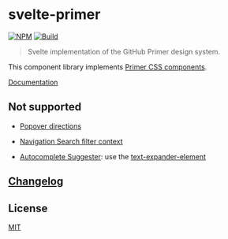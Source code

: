# svelte-primer

[![NPM][npm]][npm-url]
[![Build][build]][build-badge]

> Svelte implementation of the GitHub Primer design system.

This component library implements [Primer CSS components](https://primer.style/css/components).

[Documentation](docs)

## Not supported

- [Popover directions](https://primer.style/css/components/popover)

- [Navigation Search filter context](https://primer.style/css/components/navigation#filter-list)

- [Autocomplete Suggester](https://primer.style/css/components/autocomplete#suggester): use the [text-expander-element](https://github.com/github/text-expander-element)

## [Changelog](CHANGELOG.md)

## License

[MIT](LICENSE)

[npm]: https://img.shields.io/npm/v/svelte-primer.svg?color=orange
[npm-url]: https://npmjs.com/package/svelte-primer
[build]: https://travis-ci.com/metonym/svelte-primer.svg?branch=master
[build-badge]: https://travis-ci.com/metonym/svelte-primer
